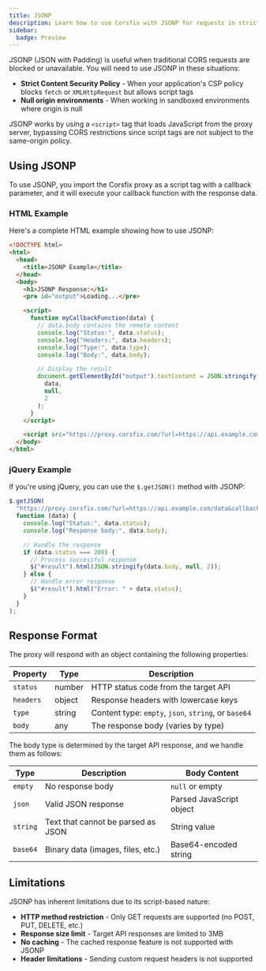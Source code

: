 ```yaml
---
title: JSONP
description: Learn how to use Corsfix with JSONP for requests in strict security or constrained environments.
sidebar:
  badge: Preview
---
```


JSONP (JSON with Padding) is useful when traditional CORS requests are blocked or unavailable. You will need to use JSONP in these situations:

- **Strict Content Security Policy** - When your application's CSP policy blocks `fetch` or `XMLHttpRequest` but allows script tags
- **Null origin environments** - When working in sandboxed environments where origin is null

JSONP works by using a `<script>` tag that loads JavaScript from the proxy server, bypassing CORS restrictions since script tags are not subject to the same-origin policy.

## Using JSONP

To use JSONP, you import the Corsfix proxy as a script tag with a callback parameter, and it will execute your callback function with the response data.

### HTML Example

Here's a complete HTML example showing how to use JSONP:

```html
<!DOCTYPE html>
<html>
  <head>
    <title>JSONP Example</title>
  </head>
  <body>
    <h1>JSONP Response:</h1>
    <pre id="output">Loading...</pre>

    <script>
      function myCallbackFunction(data) {
        // data.body contains the remote content
        console.log("Status:", data.status);
        console.log("Headers:", data.headers);
        console.log("Type:", data.type);
        console.log("Body:", data.body);

        // Display the result
        document.getElementById("output").textContent = JSON.stringify(
          data,
          null,
          2
        );
      }
    </script>

    <script src="https://proxy.corsfix.com/?url=https://api.example.com/data&callback=myCallbackFunction"></script>
  </body>
</html>
```

### jQuery Example

If you're using jQuery, you can use the `$.getJSON()` method with JSONP:

```javascript
$.getJSON(
  "https://proxy.corsfix.com/?url=https://api.example.com/data&callback=?",
  function (data) {
    console.log("Status:", data.status);
    console.log("Response body:", data.body);

    // Handle the response
    if (data.status === 200) {
      // Process successful response
      $("#result").html(JSON.stringify(data.body, null, 2));
    } else {
      // Handle error response
      $("#result").html("Error: " + data.status);
    }
  }
);
```

## Response Format

The proxy will respond with an object containing the following properties:

| Property  | Type   | Description                                          |
| --------- | ------ | ---------------------------------------------------- |
| `status`  | number | HTTP status code from the target API                 |
| `headers` | object | Response headers with lowercase keys                 |
| `type`    | string | Content type: `empty`, `json`, `string`, or `base64` |
| `body`    | any    | The response body (varies by type)                   |

The body type is determined by the target API response, and we handle them as follows:

| Type     | Description                        | Body Content             |
| -------- | ---------------------------------- | ------------------------ |
| `empty`  | No response body                   | `null` or empty          |
| `json`   | Valid JSON response                | Parsed JavaScript object |
| `string` | Text that cannot be parsed as JSON | String value             |
| `base64` | Binary data (images, files, etc.)  | Base64-encoded string    |

## Limitations

JSONP has inherent limitations due to its script-based nature:

- **HTTP method restriction** - Only GET requests are supported (no POST, PUT, DELETE, etc.)
- **Response size limit** - Target API responses are limited to 3MB
- **No caching** - The cached response feature is not supported with JSONP
- **Header limitations** - Sending custom request headers is not supported
